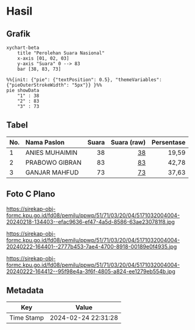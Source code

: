 # Hasil

## Grafik

```mermaid
xychart-beta
    title "Perolehan Suara Nasional"
    x-axis [01, 02, 03]
    y-axis "Suara" 0 --> 83
    bar [38, 83, 73]
```

```mermaid
%%{init: {"pie": {"textPosition": 0.5}, "themeVariables": {"pieOuterStrokeWidth": "5px"}} }%%
pie showData
    "1" : 38
    "2" : 83
    "3" : 73
```

## Tabel

| No. | Nama Paslon    | Suara | Suara (raw) | Persentase |
|:--- |:-------------- | -----:| -----------:| ----------:|
| 1   | ANIES MUHAIMIN | 38    | [38][p-1]   | 19,59      |
| 2   | PRABOWO GIBRAN | 83    | [83][p-2]   | 42,78      |
| 3   | GANJAR MAHFUD  | 73    | [73][p-3]   | 37,63      |


[p-1]: https://github.com/gigit-pemilu/pemilu-2024/blob/main/pilpres/hitung-suara/sub/51-bali/sub/71-kota-denpasar/sub/03-denpasar-barat/sub/2004-dauh-puri-kelod/sub/004-tps/sub/paslon-1.txt
[p-2]: https://github.com/gigit-pemilu/pemilu-2024/blob/main/pilpres/hitung-suara/sub/51-bali/sub/71-kota-denpasar/sub/03-denpasar-barat/sub/2004-dauh-puri-kelod/sub/004-tps/sub/paslon-2.txt
[p-3]: https://github.com/gigit-pemilu/pemilu-2024/blob/main/pilpres/hitung-suara/sub/51-bali/sub/71-kota-denpasar/sub/03-denpasar-barat/sub/2004-dauh-puri-kelod/sub/004-tps/sub/paslon-3.txt

## Foto C Plano

https://sirekap-obj-formc.kpu.go.id/fd08/pemilu/ppwp/51/71/03/20/04/5171032004004-20240218-134403--efac9636-ef47-4a5d-8586-63ae230781f8.jpg

https://sirekap-obj-formc.kpu.go.id/fd08/pemilu/ppwp/51/71/03/20/04/5171032004004-20240222-164401--2777b453-7ae4-4700-8918-00189e0f4935.jpg

https://sirekap-obj-formc.kpu.go.id/fd08/pemilu/ppwp/51/71/03/20/04/5171032004004-20240222-164412--95f98e4a-3f6f-4805-a824-ee1279eb554b.jpg


## Metadata

| Key        | Value               |
| ---------- | ------------------- |
| Time Stamp | 2024-02-24 22:31:28 |



